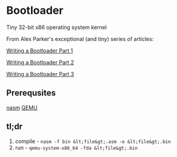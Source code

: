 # Bootloader
Tiny 32-bit x86 operating system kernel

From Alex Parker's exceptional (and tiny) series of articles:

[Writing a Bootloader Part 1](http://3zanders.co.uk/2017/10/13/writing-a-bootloader/)

[Writing a Bootloader Part 2](http://3zanders.co.uk/2017/10/16/writing-a-bootloader2/)

[Writing a Bootloader Part 3](http://3zanders.co.uk/2017/10/18/writing-a-bootloader3/)

## Prerequsites
[nasm](http://www.nasm.us/)
[QEMU](https://www.qemu.org/)

## tl;dr
1. compile - `nasm -f bin &lt;file&gt;.asm -o &lt;file&gt;.bin`
2. run - `qemu-system-x86_64 -fda &lt;file&gt;.bin`
